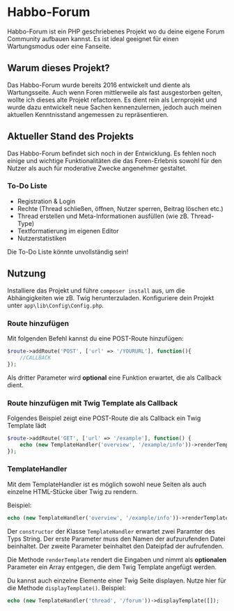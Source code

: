 # Habbo-Forum
Habbo-Forum ist ein PHP geschriebenes Projekt wo du deine eigene Forum Community
aufbauen kannst. Es ist ideal geeignet für einen Wartungsmodus oder eine Fanseite.

## Warum dieses Projekt?
Das Habbo-Forum wurde bereits 2016 entwickelt und diente als Wartungsseite. Auch wenn
Foren mittlerweile als fast ausgestorben gelten, wollte ich dieses alte Projekt 
refactoren. Es dient rein als Lernprojekt und wurde dazu entwickelt neue Sachen 
kennenzulernen, jedoch auch meinen aktuellen Kenntnisstand angemessen zu repräsentieren.

## Aktueller Stand des Projekts
Das Habbo-Forum befindet sich noch in der Entwicklung. Es fehlen noch einige und wichtige
Funktionalitäten die das Foren-Erlebnis sowohl für den Nutzer als auch für moderative 
Zwecke angenehmer gestaltet. 

### To-Do Liste
- Registration & Login
- Rechte (Thread schließen, öffnen, Nutzer sperren, Beitrag löschen etc.)
- Thread erstellen und Meta-Informationen ausfüllen (wie zB. Thread-Type)
- Textformatierung im eigenen Editor
- Nutzerstatistiken

Die To-Do Liste könnte unvollständig sein!

## Nutzung
Installiere das Projekt und führe ``composer install`` aus, um die Abhängigkeiten
wie zB. Twig herunterzuladen. Konfiguriere dein Projekt unter ``app\lib\Config\Config.php``.

### Route hinzufügen
Mit folgenden Befehl kannst du eine POST-Route hinzufügen:

```php
$route->addRoute('POST', ['url' => '/YOURURL'], function(){
    //CALLBACK
});
```

Als dritter Parameter wird **optional** eine Funktion erwartet, die als Callback dient.

### Route hinzufügen mit Twig Template als Callback
Folgendes Beispiel zeigt eine POST-Route die als Callback ein Twig Template lädt

```php 
$route->addRoute('GET', ['url' => '/example'], function() {
    echo (new TemplateHandler('overview', '/example/info'))->renderTemplate(['name' => 'Wieland']);
});
```

### TemplateHandler 
Mit dem TemplateHandler ist es möglich sowohl neue Seiten als auch einzelne HTML-Stücke über
Twig zu rendern.

Beispiel:
```php 
echo (new TemplateHandler('overview', '/example/info'))->renderTemplate(['name' => 'Wieland']);
```
Der ``constructor`` der Klasse ``TemplateHandler`` erwartet zwei Paramter des Typs String. 
Der erste Parameter muss den Namen der aufzurufenden Datei beinhaltet. Der zweite Parameter beinhaltet
den Dateipfad der aufrufenden. 

Die Methode ``renderTemplate`` rendert die Eingaben und nimmt als **optionalen** Parameter
ein Array entgegen, die dem Twig Template angefügt werden.

Du kannst auch einzelne Elemente einer Twig Seite displayen. Nutze hier für die Methode
``displayTemplate()``. Beispiel:

```php
echo (new TemplateHandler('thread', '/forum'))->displayTemplate([]);
```
